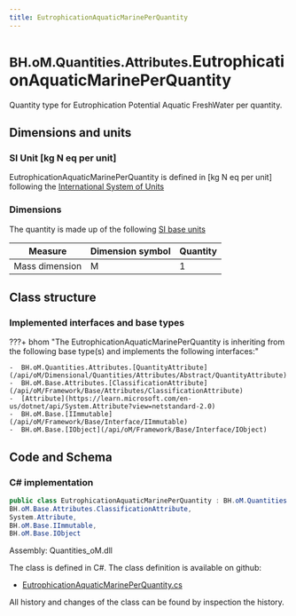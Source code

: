 ```yaml
---
title: EutrophicationAquaticMarinePerQuantity
---
```


# <small>BH.oM.Quantities.Attributes.</small>**EutrophicationAquaticMarinePerQuantity**

Quantity type for Eutrophication Potential Aquatic FreshWater per quantity.

## Dimensions and units

### SI Unit [kg N eq per unit]

EutrophicationAquaticMarinePerQuantity is defined in [kg N eq per unit] following the [International System of Units](https://en.wikipedia.org/wiki/International_System_of_Units) 

### Dimensions

The quantity is made up of the following [SI base units](https://en.wikipedia.org/wiki/SI_base_unit)

| Measure        | Dimension symbol | Quantity |
|------------------|--------|----------|
| Mass dimension |  M  |1  |

## Class structure

### Implemented interfaces and base types

???+ bhom "The EutrophicationAquaticMarinePerQuantity is inheriting from the following base type(s) and implements the following interfaces:"

    -  BH.oM.Quantities.Attributes.[QuantityAttribute](/api/oM/Dimensional/Quantities/Attributes/Abstract/QuantityAttribute)
    -  BH.oM.Base.Attributes.[ClassificationAttribute](/api/oM/Framework/Base/Attributes/ClassificationAttribute)
    -  [Attribute](https://learn.microsoft.com/en-us/dotnet/api/System.Attribute?view=netstandard-2.0)
    -  BH.oM.Base.[IImmutable](/api/oM/Framework/Base/Interface/IImmutable)
    -  BH.oM.Base.[IObject](/api/oM/Framework/Base/Interface/IObject)




## Code and Schema

### C# implementation

``` C# title="C#"
public class EutrophicationAquaticMarinePerQuantity : BH.oM.Quantities.Attributes.QuantityAttribute,
BH.oM.Base.Attributes.ClassificationAttribute,
System.Attribute,
BH.oM.Base.IImmutable,
BH.oM.Base.IObject
```

Assembly: Quantities_oM.dll

The class is defined in C#. The class definition is available on github:

- [EutrophicationAquaticMarinePerQuantity.cs](https://github.com/BHoM/BHoM/blob/develop/Quantities_oM/Attributes\EutrophicationAquaticMarinePerQuantity.cs)

All history and changes of the class can be found by inspection the history.

